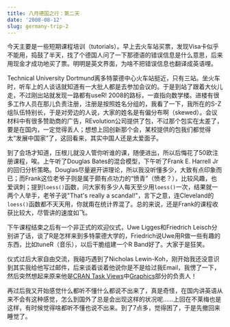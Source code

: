 ```yaml
---
title: 八月德国之行：第二天
date: '2008-08-12'
slug: germany-trip-2
---
```


今天主要是一些短期课程培训（tutorials）。早上去火车站买票，发现Visa卡似乎不能用，捣鼓了半天，找了个德国人问了一下那德语的错误信息是什么意思，后来用现金才成功地买了票。明明是英文界面，为啥不把错误信息也翻译成英语哩。

Technical University Dortmund离多特蒙德中心火车站挺近，只有三站。坐火车时，听车上的人谈话就知道有一大批人都是去参加会议的。于是到站了跟着大伙儿走，不过刚出站就发现一路都有useR! 2008的路标，一直指向数学楼。进楼有很多工作人员在那儿负责注册，注册是按照姓名分组的，我看了一下，我所在的S-Z组队伍特别长，于是对旁边的人说，大家的姓名是有偏分布啊（skewed）。会议材料中有很多赞助商的广告，REvolution公司提供了包，不过那个包实在太差了，要是在国内，一定觉得丢人；想想上回创新那个会，某校提供的包我们都觉得太“发展中国家”了，这回看来，其实中国人还是太爱面子。

到了会场才知道，压根儿就没人管你听谁的课，随便进出，所以后悔花了50欧注册课程，唉。上午听了Douglas Bates的混合模型，下午听了Frank E. Harrell Jr的回归分析策略。Douglas尽量避开讲理论，所以我没听懂多少，大致有点印象而已；而Frank这位老爷子则是属于颇有点功力的“愤青”（愤老？），比较风趣，也爱讽刺；提到`loess()`函数，问大家有多少人每天至少用`loess()`一次，结果就一两个人举手，老爷子说"That's really a scandal!"，言下之意，连Cleveland的`loess()`函数都不天天用，你就甭在统计界混了。总的来说，还是Frank的课程收获比较大，尽管讲的速度如飞。

下午课程结束之后有一个非正式的欢迎仪式，Uwe Ligges和Friedrich Leisch分别讲了话，谈了R是怎样来到多特蒙德大学的，Friedrich说Uwe用R做一些有趣的东西，比如tuneR（音乐），以后干脆组建一个R Band好了。大家于是狂笑。

仪式过后大家自由交流，我碰巧遇到了Nicholas Lewin-Koh，刚开始我还没意识到其实我给他写过邮件，后来谈着谈着他说你是不是给过我Email，我愣了一下，然后突然想起来原来他是[CRAN Task Views](http://cran.r-project.org/web/views/)中[Graphics](http://cran.r-project.org/web/views/Graphics.html)部分的负责人！

再过后我又开始感觉什么都听不懂什么都说不出来了，真是奇怪，在国内讲英语从来不会有这种感觉，怎么到国外了总是会出现这样的状况呢……上回在不莱梅也是这样，有时候觉得啥都听不懂也说不出来。到了7点多，觉得困了，于是先撤回来睡觉了。
